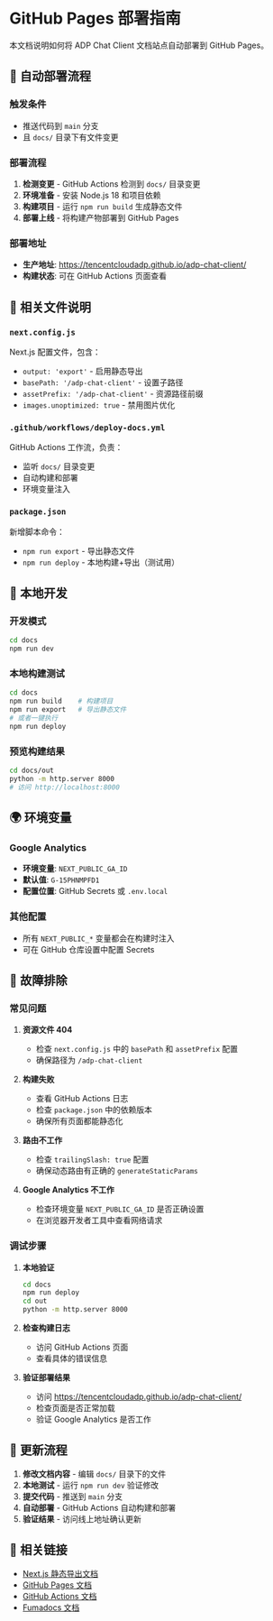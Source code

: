 # GitHub Pages 部署指南

本文档说明如何将 ADP Chat Client 文档站点自动部署到 GitHub Pages。

## 🚀 自动部署流程

### 触发条件
- 推送代码到 `main` 分支
- 且 `docs/` 目录下有文件变更

### 部署流程
1. **检测变更** - GitHub Actions 检测到 `docs/` 目录变更
2. **环境准备** - 安装 Node.js 18 和项目依赖
3. **构建项目** - 运行 `npm run build` 生成静态文件
4. **部署上线** - 将构建产物部署到 GitHub Pages

### 部署地址
- **生产地址**: https://tencentcloudadp.github.io/adp-chat-client/
- **构建状态**: 可在 GitHub Actions 页面查看

## 📁 相关文件说明

### `next.config.js`
Next.js 配置文件，包含：
- `output: 'export'` - 启用静态导出
- `basePath: '/adp-chat-client'` - 设置子路径
- `assetPrefix: '/adp-chat-client'` - 资源路径前缀
- `images.unoptimized: true` - 禁用图片优化

### `.github/workflows/deploy-docs.yml`
GitHub Actions 工作流，负责：
- 监听 `docs/` 目录变更
- 自动构建和部署
- 环境变量注入

### `package.json`
新增脚本命令：
- `npm run export` - 导出静态文件
- `npm run deploy` - 本地构建+导出（测试用）

## 🔧 本地开发

### 开发模式
```bash
cd docs
npm run dev
```

### 本地构建测试
```bash
cd docs
npm run build    # 构建项目
npm run export   # 导出静态文件
# 或者一键执行
npm run deploy
```

### 预览构建结果
```bash
cd docs/out
python -m http.server 8000
# 访问 http://localhost:8000
```

## 🌍 环境变量

### Google Analytics
- **环境变量**: `NEXT_PUBLIC_GA_ID`
- **默认值**: `G-15PHNMPFD1`
- **配置位置**: GitHub Secrets 或 `.env.local`

### 其他配置
- 所有 `NEXT_PUBLIC_*` 变量都会在构建时注入
- 可在 GitHub 仓库设置中配置 Secrets

## 🐛 故障排除

### 常见问题

1. **资源文件 404**
   - 检查 `next.config.js` 中的 `basePath` 和 `assetPrefix` 配置
   - 确保路径为 `/adp-chat-client`

2. **构建失败**
   - 查看 GitHub Actions 日志
   - 检查 `package.json` 中的依赖版本
   - 确保所有页面都能静态化

3. **路由不工作**
   - 检查 `trailingSlash: true` 配置
   - 确保动态路由有正确的 `generateStaticParams`

4. **Google Analytics 不工作**
   - 检查环境变量 `NEXT_PUBLIC_GA_ID` 是否正确设置
   - 在浏览器开发者工具中查看网络请求

### 调试步骤

1. **本地验证**
   ```bash
   cd docs
   npm run deploy
   cd out
   python -m http.server 8000
   ```

2. **检查构建日志**
   - 访问 GitHub Actions 页面
   - 查看具体的错误信息

3. **验证部署结果**
   - 访问 https://tencentcloudadp.github.io/adp-chat-client/
   - 检查页面是否正常加载
   - 验证 Google Analytics 是否工作

## 📝 更新流程

1. **修改文档内容** - 编辑 `docs/` 目录下的文件
2. **本地测试** - 运行 `npm run dev` 验证修改
3. **提交代码** - 推送到 `main` 分支
4. **自动部署** - GitHub Actions 自动构建和部署
5. **验证结果** - 访问线上地址确认更新

## 🔗 相关链接

- [Next.js 静态导出文档](https://nextjs.org/docs/app/building-your-application/deploying/static-exports)
- [GitHub Pages 文档](https://docs.github.com/en/pages)
- [GitHub Actions 文档](https://docs.github.com/en/actions)
- [Fumadocs 文档](https://fumadocs.dev/)